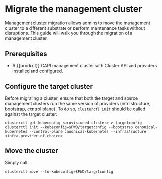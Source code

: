 # Migrate the management cluster

Management cluster migration allows admins to move the management cluster 
to a different substrate or perform maintenance tasks without disruptions.
This guide will walk you through the migration of a management cluster.

## Prerequisites

- A {{product}} CAPI management cluster with Cluster API and providers 
installed and configured.

## Configure the target cluster

Before migrating a cluster, ensure that both the target and source management 
clusters run the same version of providers (infrastructure, bootstrap, 
control plane). To do so, `clusterctl init` should be called against the 
target cluster:

```
clusterctl get kubeconfig <provisioned-cluster> > targetconfig
clusterctl init --kubeconfig=$PWD/targetconfig --bootstrap canonical-kubernetes --control-plane canonical-kubernetes --infrastructure <infra-provider-of-choice>
```

## Move the cluster

Simply call:

```
clusterctl move --to-kubeconfig=$PWD/targetconfig
```

<!-- LINKS -->
[Cluster provisioning with CAPI and {{product}} tutorial]: ../tutorial/getting-started.md
